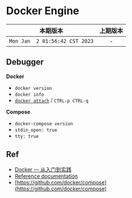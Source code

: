 # Docker Engine

|本期版本| 上期版本
|:---:|:---:
`Mon Jan  2 01:56:42 CST 2023` | -


## Debugger

**Docker**

* `docker version`
* `docker info`
* [`docker attach`](https://docs.docker.com/engine/reference/commandline/attach/) / `CTRL-p CTRL-q`

**Compose**

* `docker-compose version`
* `stdin_open: true`
* `tty: true`

## Ref

* [Docker — 从入门到实践](https://yeasy.gitbook.io/docker_practice/)
* [Reference documentation](https://docs.docker.com/reference/)
* [https://github.com/docker/compose](https://github.com/docker/compose)